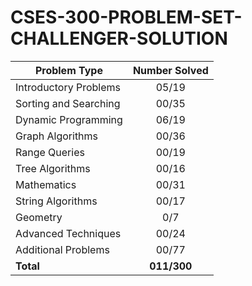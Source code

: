 # CSES-300-PROBLEM-SET-CHALLENGER-SOLUTION

| Problem Type          | Number Solved |
|-----------------------|:-------------:|
| Introductory Problems |     05/19     |
| Sorting and Searching |     00/35     |
| Dynamic Programming   |     06/19     |
| Graph Algorithms      |     00/36     |
| Range Queries         |     00/19     |
| Tree Algorithms       |     00/16     |
| Mathematics           |     00/31     |
| String Algorithms     |     00/17     |
| Geometry              |      0/7      |
| Advanced Techniques   |     00/24     |
| Additional Problems   |     00/77     |
| **Total**             |  **011/300**  |